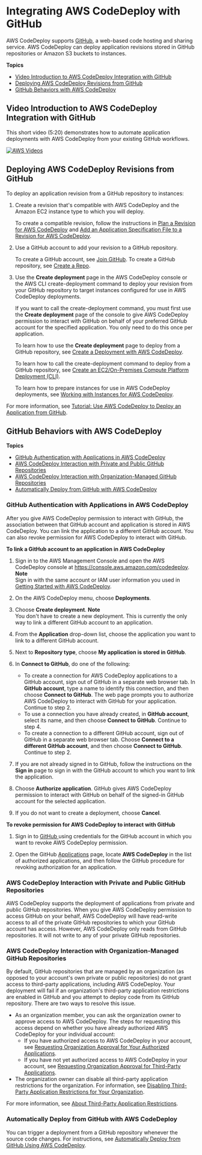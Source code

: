 # Integrating AWS CodeDeploy with GitHub<a name="integrations-partners-github"></a>

AWS CodeDeploy supports [GitHub](https://github.com/about), a web\-based code hosting and sharing service\. AWS CodeDeploy can deploy application revisions stored in GitHub repositories or Amazon S3 buckets to instances\. 

**Topics**
+ [Video Introduction to AWS CodeDeploy Integration with GitHub](#video-introduction)
+ [Deploying AWS CodeDeploy Revisions from GitHub](#github-deployment-steps)
+ [GitHub Behaviors with AWS CodeDeploy](#github-behaviors)

## Video Introduction to AWS CodeDeploy Integration with GitHub<a name="video-introduction"></a>

This short video \(5:20\) demonstrates how to automate application deployments with AWS CodeDeploy from your existing GitHub workflows\.

[![AWS Videos](http://img.youtube.com/vi/N3saR9D7hq8/0.jpg)](http://www.youtube.com/watch?v=N3saR9D7hq8)

## Deploying AWS CodeDeploy Revisions from GitHub<a name="github-deployment-steps"></a>

To deploy an application revision from a GitHub repository to instances:

1. Create a revision that's compatible with AWS CodeDeploy and the Amazon EC2 instance type to which you will deploy\.

   To create a compatible revision, follow the instructions in [Plan a Revision for AWS CodeDeploy](application-revisions-plan.md) and [Add an Application Specification File to a Revision for AWS CodeDeploy](application-revisions-appspec-file.md)\. 

1. Use a GitHub account to add your revision to a GitHub repository\.

   To create a GitHub account, see [Join GitHub](https://github.com/join)\. To create a GitHub repository, see [Create a Repo](https://help.github.com/articles/create-a-repo/)\.

1. Use the **Create deployment** page in the AWS CodeDeploy console or the AWS CLI create\-deployment command to deploy your revision from your GitHub repository to target instances configured for use in AWS CodeDeploy deployments\.

   If you want to call the create\-deployment command, you must first use the **Create deployment** page of the console to give AWS CodeDeploy permission to interact with GitHub on behalf of your preferred GitHub account for the specified application\. You only need to do this once per application\.

   To learn how to use the **Create deployment** page to deploy from a GitHub repository, see [Create a Deployment with AWS CodeDeploy](deployments-create.md)\.

   To learn how to call the create\-deployment command to deploy from a GitHub repository, see [Create an EC2/On\-Premises Compute Platform Deployment \(CLI\)](deployments-create-cli.md)\.

   To learn how to prepare instances for use in AWS CodeDeploy deployments, see [Working with Instances for AWS CodeDeploy](instances.md)\.

For more information, see [Tutorial: Use AWS CodeDeploy to Deploy an Application from GitHub](tutorials-github.md)\.

## GitHub Behaviors with AWS CodeDeploy<a name="github-behaviors"></a>

**Topics**
+ [GitHub Authentication with Applications in AWS CodeDeploy](#behaviors-authentication)
+ [AWS CodeDeploy Interaction with Private and Public GitHub Repositories](#behaviors-interactions-private-and-public)
+ [AWS CodeDeploy Interaction with Organization\-Managed GitHub Repositories](#behaviors-interactions-organization-managed)
+ [Automatically Deploy from GitHub with AWS CodeDeploy](#behaviors-deploy-automatically)

### GitHub Authentication with Applications in AWS CodeDeploy<a name="behaviors-authentication"></a>

After you give AWS CodeDeploy permission to interact with GitHub, the association between that GitHub account and application is stored in AWS CodeDeploy\. You can link the application to a different GitHub account\. You can also revoke permission for AWS CodeDeploy to interact with GitHub\.

**To link a GitHub account to an application in AWS CodeDeploy**

1. Sign in to the AWS Management Console and open the AWS CodeDeploy console at [https://console\.aws\.amazon\.com/codedeploy](https://console.aws.amazon.com/codedeploy)\.
**Note**  
Sign in with the same account or IAM user information you used in [Getting Started with AWS CodeDeploy](getting-started-codedeploy.md)\.

1. On the AWS CodeDeploy menu, choose **Deployments**\.

1. Choose **Create deployment**\.
**Note**  
You don't have to create a new deployment\. This is currently the only way to link a different GitHub account to an application\.

1. From the **Application** drop\-down list, choose the application you want to link to a different GitHub account\.

1. Next to **Repository type**, choose **My application is stored in GitHub**\.

1. In **Connect to GitHub**, do one of the following:
   + To create a connection for AWS CodeDeploy applications to a GitHub account, sign out of GitHub in a separate web browser tab\. In **GitHub account**, type a name to identify this connection, and then choose **Connect to GitHub**\. The web page prompts you to authorize AWS CodeDeploy to interact with GitHub for your application\. Continue to step 2\.
   + To use a connection you have already created, in **GitHub account**, select its name, and then choose **Connect to GitHub**\. Continue to step 4\.
   + To create a connection to a different GitHub account, sign out of GitHub in a separate web browser tab\. Choose **Connect to a different GitHub account**, and then choose **Connect to GitHub**\. Continue to step 2\.

1. If you are not already signed in to GitHub, follow the instructions on the **Sign in** page to sign in with the GitHub account to which you want to link the application\.

1. Choose **Authorize application**\. GitHub gives AWS CodeDeploy permission to interact with GitHub on behalf of the signed\-in GitHub account for the selected application\. 

1. If you do not want to create a deployment, choose **Cancel**\.

**To revoke permission for AWS CodeDeploy to interact with GitHub**

1. Sign in to [GitHub ](https://github.com/dashboard) using credentials for the GitHub account in which you want to revoke AWS CodeDeploy permission\.

1. Open the GitHub [Applications](https://github.com/settings/applications) page, locate **AWS CodeDeploy** in the list of authorized applications, and then follow the GitHub procedure for revoking authorization for an application\.

### AWS CodeDeploy Interaction with Private and Public GitHub Repositories<a name="behaviors-interactions-private-and-public"></a>

AWS CodeDeploy supports the deployment of applications from private and public GitHub repositories\. When you give AWS CodeDeploy permission to access GitHub on your behalf, AWS CodeDeploy will have read\-write access to all of the private GitHub repositories to which your GitHub account has access\. However, AWS CodeDeploy only reads from GitHub repositories\. It will not write to any of your private GitHub repositories\.

### AWS CodeDeploy Interaction with Organization\-Managed GitHub Repositories<a name="behaviors-interactions-organization-managed"></a>

By default, GitHub repositories that are managed by an organization \(as opposed to your account's own private or public repositories\) do not grant access to third\-party applications, including AWS CodeDeploy\. Your deployment will fail if an organization's third\-party application restrictions are enabled in GitHub and you attempt to deploy code from its GitHub repository\. There are two ways to resolve this issue\. 
+ As an organization member, you can ask the organization owner to approve access to AWS CodeDeploy\. The steps for requesting this access depend on whether you have already authorized AWS CodeDeploy for your individual account:
  + If you have authorized access to AWS CodeDeploy in your account, see [Requesting Organization Approval for Your Authorized Applications](https://help.github.com/articles/requesting-organization-approval-for-your-authorized-applications/)\.
  + If you have not yet authorized access to AWS CodeDeploy in your account, see [Requesting Organization Approval for Third\-Party Applications](https://help.github.com/articles/requesting-organization-approval-for-third-party-applications/)\.
+ The organization owner can disable all third\-party application restrictions for the organization\. For information, see [Disabling Third\-Party Application Restrictions for Your Organization](https://help.github.com/articles/disabling-third-party-application-restrictions-for-your-organization/)\.

For more information, see [About Third\-Party Application Restrictions](https://help.github.com/articles/about-third-party-application-restrictions/)\.

### Automatically Deploy from GitHub with AWS CodeDeploy<a name="behaviors-deploy-automatically"></a>

You can trigger a deployment from a GitHub repository whenever the source code changes\. For instructions, see [Automatically Deploy from GitHub Using AWS CodeDeploy](http://aws.amazon.com/blogs/devops/automatically-deploy-from-github-using-aws-codedeploy/)\.